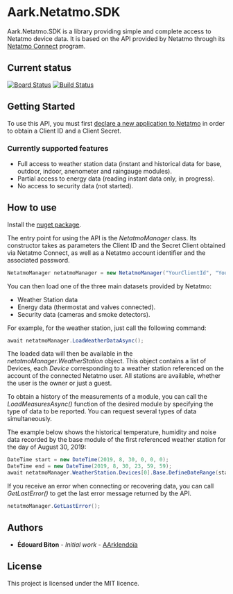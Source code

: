 # Aark.Netatmo.SDK

Aark.Netatmo.SDK is a library providing simple and complete access to Netatmo device data. It is based on the API provided by Netatmo through its [Netatmo Connect](https://dev.netatmo.com/) program.

## Current status

[![Board Status](https://dev.azure.com/aarklendoia/06099e08-821c-4a1e-8560-171b5a013fe6/281e0cef-528b-4d75-9990-220973046722/_apis/work/boardbadge/2da2fbba-f7ea-474d-8ff7-c4e80b463714?columnOptions=1)](https://dev.azure.com/aarklendoia/06099e08-821c-4a1e-8560-171b5a013fe6/_boards/board/t/281e0cef-528b-4d75-9990-220973046722/Microsoft.RequirementCategory/)
[![Build Status](https://dev.azure.com/aarklendoia/Aark.Netatmo.SDK/_apis/build/status/Aarklendoia.Aark.Netatmo.SDK?branchName=master)](https://dev.azure.com/aarklendoia/Aark.Netatmo.SDK/_build/latest?definitionId=26&branchName=master)

## Getting Started

To use this API, you must first [declare a new application to Netatmo](https://dev.netatmo.com/myaccount/createanapp) in order to obtain a Client ID and a Client Secret.

### Currently supported features

* Full access to weather station data (instant and historical data for base, outdoor, indoor, anenometer and raingauge modules).
* Partial access to energy data (reading instant data only, in progress).
* No access to security data (not started).

## How to use

Install the [nuget package](https://www.nuget.org/packages/Aark.Netatmo.SDK/).

The entry point for using the API is the *NetatmoManager* class. Its constructor takes as parameters the Client ID and the Secret Client obtained via Netatmo Connect, as well as a Netatmo account identifier and the associated password.

```csharp
NetatmoManager netatmoManager = new NetatmoManager("YourClientId", "YourClientSecret", "NetatmoAccount", "NetatmoPassword");
```

You can then load one of the three main datasets provided by Netatmo:

* Weather Station data
* Energy data (thermostat and valves connected).
* Security data (cameras and smoke detectors).

For example, for the weather station, just call the following command:

```csharp
await netatmoManager.LoadWeatherDataAsync();
```

The loaded data will then be available in the *netatmoManager.WeatherStation* object. This object contains a list of Devices, each *Device* corresponding to a weather station referenced on the account of the connected Netatmo user. All stations are available, whether the user is the owner or just a guest.

To obtain a history of the measurements of a module, you can call the *LoadMeasuresAsync()* function of the desired module by specifying the type of data to be reported. You can request several types of data simultaneously.

The example below shows the historical temperature, humidity and noise data recorded by the base module of the first referenced weather station for the day of August 30, 2019:
```csharp
DateTime start = new DateTime(2019, 8, 30, 0, 0, 0);
DateTime end = new DateTime(2019, 8, 30, 23, 59, 59);
await netatmoManager.WeatherStation.Devices[0].Base.DefineDateRange(start, end).LoadMeasuresAsync(MeasuresFilters.Temperature | MeasuresFilters.Humidity | MeasuresFilters.Noise);
```
If you receive an error when connecting or recovering data, you can call *GetLastError()* to get the last error message returned by the API.

```csharp
netatmoManager.GetLastError();
```

## Authors

* **Édouard Biton** - *Initial work* - [AArklendoïa](https://www.aarklendoia.com)

## License

This project is licensed under the MIT licence.
